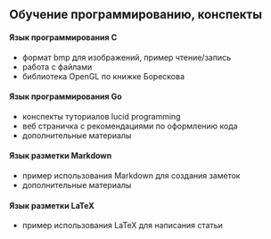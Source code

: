 
## Обучение программированию, конспекты

#### Язык программирования C
* формат bmp для изображений, пример чтение/запись
* работа с файлами
* библиотека OpenGL по книжке Борескова

#### Язык программирования Go
* конспекты туториалов lucid programming
* веб страничка с рекомендациями по оформлению кода
* дополнительные материалы

#### Язык разметки Markdown
* пример использования Markdown для создания заметок
* дополнительные материалы

#### Язык разметки LaTeX
* пример использования LaTeX для написания статьи

